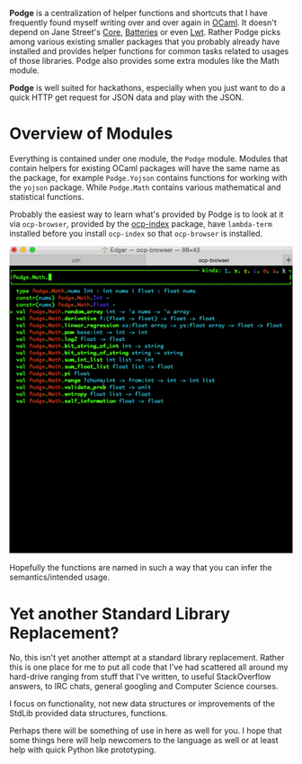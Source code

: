 **Podge** is a centralization of helper functions and shortcuts that I
have frequently found myself writing over and over again in [OCaml](http://www.ocaml.org). It
doesn't depend on Jane Street's [Core](https://github.com/janestreet/core), [Batteries](https://github.com/ocaml-batteries-team/batteries-included) or even [Lwt](http://ocsigen.org/lwt/). Rather
Podge picks among various existing smaller packages that you probably
already have installed and provides helper functions for common tasks
related to usages of those libraries. Podge also provides some extra
modules like the Math module.

**Podge** is well suited for hackathons, especially when you just want
to do a quick HTTP get request for JSON data and play with the JSON.

# Overview of Modules

Everything is contained under one module, the `Podge` module. Modules
that contain helpers for existing OCaml packages will have the same
name as the package, for example `Podge.Yojson` contains functions for
working with the `yojson` package. While `Podge.Math` contains various
mathematical and statistical functions.

Probably the easiest way to learn what's provided by Podge is to look
at it via `ocp-browser`, provided by the [ocp-index](https://github.com/OCamlPro/ocp-index) package, have
`lambda-term` installed before you install `ocp-index` so that
`ocp-browser` is installed.

![img](./podge_listing.gif)

Hopefully the functions are named in such a way that you can infer the
semantics/intended usage.

# Yet another Standard Library Replacement?

No, this isn't yet another attempt at a standard library
replacement. Rather this is one place for me to put all code that I've
had scattered all around my hard-drive ranging from stuff that I've
written, to useful StackOverflow answers, to IRC chats, general
googling and Computer Science courses.

I focus on functionality, not new data structures or improvements of the
StdLib provided data structures, functions.

Perhaps there will be something of use in here as well for you. I
hope that some things here will help newcomers to the language as
well or at least help with quick Python like prototyping.
